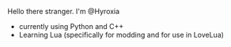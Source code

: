 Hello there stranger. I'm @Hyroxia
- currently using Python and C++
- Learning Lua (specifically for modding and for use in LoveLua)
